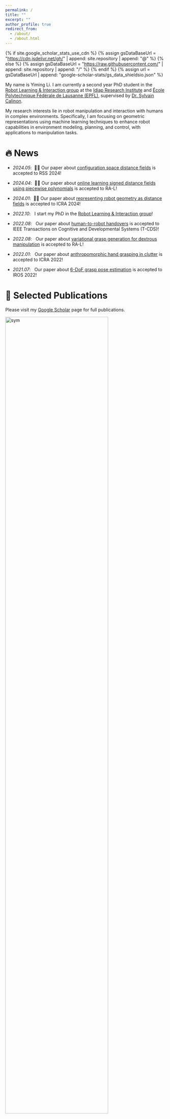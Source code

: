 ```yaml
---
permalink: /
title: ""
excerpt: ""
author_profile: true
redirect_from: 
  - /about/
  - /about.html
---
```


{% if site.google_scholar_stats_use_cdn %}
{% assign gsDataBaseUrl = "https://cdn.jsdelivr.net/gh/" | append: site.repository | append: "@" %}
{% else %}
{% assign gsDataBaseUrl = "https://raw.githubusercontent.com/" | append: site.repository | append: "/" %}
{% endif %}
{% assign url = gsDataBaseUrl | append: "google-scholar-stats/gs_data_shieldsio.json" %}

<span class='anchor' id='about-me'></span>
My name is Yiming Li. I am currently a second year PhD student in the [Robot Learning & Interaction group](https://idiap.ch/rli/) at the [Idiap Research Institute](https://www.idiap.ch/en) and [École Polytechnique Fédérale de Lausanne (EPFL)](https://www.epfl.ch/en/), supervised by [Dr. Sylvain Calinon](https://calinon.ch/). 
<!-- Prior to this, I obtained my Master's degree from the Institute of Automation, Chinese Academy of Sciences, and my Bachelor's degree from Tongji University. -->

My research interests lie in robot manipulation and interaction with humans in complex environments. Specifically, I am focusing on geometric representations using machine learning techniques to enhance robot capabilities in environment modeling, planning, and control, with applications to manipulation tasks.


# 🔥 News
- *2024.05*: &nbsp;🎉🎉 Our paper about [configuration space distance fields](https://arxiv.org/pdf/2406.01137) is accepted to RSS 2024!

- *2024.04*: &nbsp;🎉🎉 Our paper about [online learning signed distance fields using piecewise polynomials](https://arxiv.org/pdf/2401.07698) is accepted to RA-L!

- *2024.01*: &nbsp;🎉🎉 Our paper about [representing robot geometry as distance fields](https://arxiv.org/pdf/2307.00533) is accepted to ICRA 2024!

- *2022.10*: &nbsp; I start my PhD in the [Robot Learning & Interaction group](https://idiap.ch/rli/)!

- *2022.08*: &nbsp; Our paper about [human-to-robot handovers](https://ieeexplore.ieee.org/stamp/stamp.jsp?tp=&arnumber=9870872) is accepted to IEEE Transactions on Cognitive and Developmental Systems (T-CDS)!

- *2022.08*: &nbsp; Our paper about [variational grasp generation for dextrous manipulation](https://arxiv.org/pdf/2211.11154) is accepted to RA-L!

- *2022.01*: &nbsp; Our paper about [anthropomorphic hand grasping in clutter](https://ieeexplore.ieee.org/stamp/stamp.jsp?tp=&arnumber=9811756) is accepted to ICRA 2022!

- *2021.07*: &nbsp; Our paper about [6-DoF grasp pose estimation](https://arxiv.org/pdf/2108.02425) is accepted to IROS 2022!

# 📝 Selected Publications 

Please visit my [Google Scholar](https://scholar.google.com/citations?user=j9DxNmMAAAAJ&hl=en) page for full publications.

<div class='paper-box'>
<div class='paper-box-image'>
  <div>
    <img src='images/CDF.png' alt="sym" width="80%">
    </div>
  </div>
<div class='paper-box-text' markdown="1">

**Configuration Space Distance Fields for Manipulation Planning**

**Yiming Li**, Xuemin Chi, Amirreza Razmjoo, Sylvain Calinon

In Proc. Robotics: Science and Systems 2024 (RSS 2024).

[[paper]](https://arxiv.org/pdf/2406.01137)[[website]](https://sites.google.com/view/cdfmp)
</div>
</div>

<!--  -->

<div class='paper-box'>
  <div class='paper-box-image'>
    <div>
      <img src='images/ppSDF.png' alt="sym" width="80%">
    </div>
  </div>
<div class='paper-box-text' markdown="1">

**Online Learning of Continuous Signed Distance Fields Using Piecewise Polynomials**

Ante Marić, **Yiming Li**, Sylvain Calinon

IEEE Robotics and Automation Letters (RA-L), 9 (6), 6020-6026.

[[paper]](https://arxiv.org/pdf/2307.00533)[[website]](https://sites.google.com/view/pp-sdf)
</div>
</div>

<!--  -->

<div class='paper-box'>
  <div class='paper-box-image'>
    <div>
      <img src='images/RDF.png' alt="sym" width="80%">
    </div>
  </div>
<div class='paper-box-text' markdown="1">

**Representing Robot Geometry as Distance Fields: Applications to Whole-body Manipulation**

**Yiming Li**, Yan Zhang, Amirreza Razmjoo, Sylvain Calinon

In Proc. IEEE Intl Conf. on Robotics and Automation 2024 (ICRA 2024).

[[paper]](https://arxiv.org/pdf/2401.07698)[[website]](https://sites.google.com/view/lrdf)
</div>
</div>

<!--  -->
<div class='paper-box'>
  <div class='paper-box-image'>
    <div>
      <img src='images/hgcnet.png' alt="sym" width="80%">
    </div>
  </div>
<div class='paper-box-text' markdown="1">

**HGC-Net: Deep Anthropomorphic Hand Grasping in Clutter**

**Yiming Li**, Wei Wei, Daheng Li, Peng Wang, Wanyi Li, Jun Zhong

In Proc. IEEE Intl Conf. on Robotics and Automation 2022 (ICRA 2022).

[[paper]](https://ieeexplore.ieee.org/stamp/stamp.jsp?tp=&arnumber=9811756)
</div>
</div>

<!--  -->
<div class='paper-box'>
  <div class='paper-box-image'>
    <div>
      <img src='images/handover.png' alt="sym" width="80%">
    </div>
  </div>
<div class='paper-box-text' markdown="1">

**Learning Human-to-robot Dexterous Handovers for Anthropomorphic Hand**

Hoanan Duan, Peng Wang, **Yiming Li**, Daheng Li, Wei Wei

IEEE Transactions on Cognitive and Developmental Systems(T-CDS) 15 (3), 1224-1238.

[[paper]](https://ieeexplore.ieee.org/stamp/stamp.jsp?tp=&arnumber=9870872)
</div>
</div>

<!--  -->
<div class='paper-box'>
  <div class='paper-box-image'>
    <div>
      <img src='images/dvgg.png' alt="sym" width="80%">
    </div>
  </div>
<div class='paper-box-text' markdown="1">

**DVGG: Deep Variational Grasp Generation for Dextrous Manipulation**

Wei Wei, Daheng Li, Peng Wang, **Yiming Li**, Wanyi Li,Yongkang Luo, Jun Zhong

IEEE Robotics and Automation Letters (RA-L) 7 (2), 1659-1666.

[[paper]](https://arxiv.org/pdf/2211.11154)
</div>
</div>

<!--  -->
<div class='paper-box'>
  <div class='paper-box-image'>
    <div>
      <img src='images/sscl.jpg' alt="sym" width="80%">
    </div>
  </div>
<div class='paper-box-text' markdown="1">

**Simultaneous Semantic and Collision Learning for 6-dof Grasp Pose Estimation**

 **Yiming Li**, Tao Kong, Ruihang Chu, Yifeng Li, Peng Wang, Lei Li

In Proc. IEEE/RSJ Intl Conf. on Intelligent Robots and Systems 2022 (IROS 2022).

[[paper]](https://arxiv.org/pdf/2108.02425)
</div>
</div>


<!-- # 🎖 Honors and Awards
- *2021.10* Lorem ipsum dolor sit amet, consectetur adipiscing elit. Vivamus ornare aliquet ipsum, ac tempus justo dapibus sit amet. 
- *2021.09* Lorem ipsum dolor sit amet, consectetur adipiscing elit. Vivamus ornare aliquet ipsum, ac tempus justo dapibus sit amet.  -->

# 📖 Educations
- *2022.10 - now*, École Polytechnique Fédérale de Lausanne (EPFL), Martigny, Switzerland.
- *2019.06 - 2022.06*, Institute of Automation, Chinese Academy of Sciences, Beijing, China. 
- *2015.09 - 2019.06*, Tongji University, Shanghai, China. 

<!-- # 💬 Invited Talks
- *2021.06*, Lorem ipsum dolor sit amet, consectetur adipiscing elit. Vivamus ornare aliquet ipsum, ac tempus justo dapibus sit amet. 
- *2021.03*, Lorem ipsum dolor sit amet, consectetur adipiscing elit. Vivamus ornare aliquet ipsum, ac tempus justo dapibus sit amet.  \| [\[video\]](https://github.com/) -->

<!-- # 💻 Internships
- *2019.05 - 2020.02*, [Lorem](https://github.com/), China. -->

# 📞 Contact

- Email: ymli.cn@gmail.com
- Telephone: (+41) 77 278 38 48
- Address: Idiap Research Institute, Centre du Parc, Rue Marconi 19, CH-1920 Martigny, Switzerland
